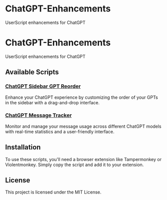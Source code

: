 # ChatGPT-Enhancements
UserScript enhancements for ChatGPT
# ChatGPT-Enhancements

UserScript enhancements for ChatGPT

## Available Scripts

### [ChatGPT Sidebar GPT Reorder](https://greasyfork.org/en/scripts/508840-chatgpt-sidebar-gpt-reorder)
Enhance your ChatGPT experience by customizing the order of your GPTs in the sidebar with a drag-and-drop interface.

### [ChatGPT Message Tracker](https://greasyfork.org/en/scripts/508887-chatgpt-message-tracker)
Monitor and manage your message usage across different ChatGPT models with real-time statistics and a user-friendly interface.

## Installation

To use these scripts, you'll need a browser extension like Tampermonkey or Violentmonkey. Simply copy the script and add it to your extension.

## License

This project is licensed under the MIT License.

